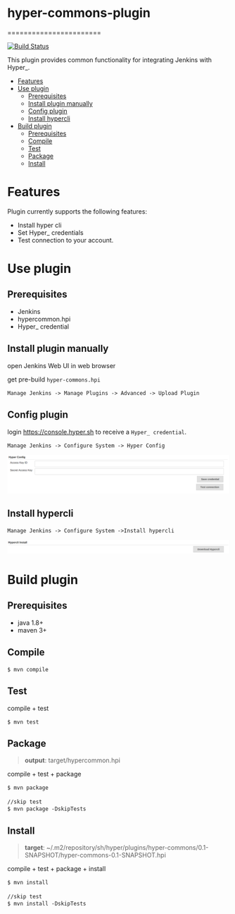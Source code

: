 # hyper-commons-plugin
=======================

[![Build Status](https://travis-ci.org/hyperhq/hyper-commons-plugin.svg?branch=master)](https://travis-ci.org/hyperhq/hyper-commons-plugin)

This plugin provides common functionality for integrating Jenkins with Hyper_.

<!-- TOC depthFrom:1 depthTo:6 withLinks:1 updateOnSave:1 orderedList:0 -->

- [Features](#features)
- [Use plugin](#use-plugin)
	- [Prerequisites](#prerequisites)
	- [Install plugin manually](#install-plugin-by-manually)
	- [Config plugin](#config-plugin)
	- [Install hypercli](#install-hypercli)
- [Build plugin](#build-plugin)
	- [Prerequisites](#prerequisites)
	- [Compile](#compile)
	- [Test](#test)
	- [Package](#package)
	- [Install](#install)

<!-- /TOC -->

# Features
Plugin currently supports the following features:

- Install hyper cli
- Set Hyper_ credentials
- Test connection to your account.


# Use plugin

## Prerequisites

- Jenkins
- hypercommon.hpi
- Hyper_ credential

## Install plugin manually

open Jenkins Web UI in web browser

get pre-build `hyper-commons.hpi`

```
Manage Jenkins -> Manage Plugins -> Advanced -> Upload Plugin
```

## Config plugin

login https://console.hyper.sh to receive a `Hyper_ credential`.

```
Manage Jenkins -> Configure System -> Hyper Config
```
![](images/config-plugin.PNG)

## Install hypercli

```
Manage Jenkins -> Configure System ->Install hypercli
```

![](images/install-hypercli.PNG)


# Build plugin

## Prerequisites

- java 1.8+
- maven 3+

## Compile
```
$ mvn compile
```

## Test

compile + test

```
$ mvn test
```

## Package

> **output**: target/hypercommon.hpi

compile + test + package

```
$ mvn package

//skip test
$ mvn package -DskipTests
```

## Install

> **target**: ~/.m2/repository/sh/hyper/plugins/hyper-commons/0.1-SNAPSHOT/hyper-commons-0.1-SNAPSHOT.hpi

compile + test + package + install

```
$ mvn install

//skip test
$ mvn install -DskipTests
